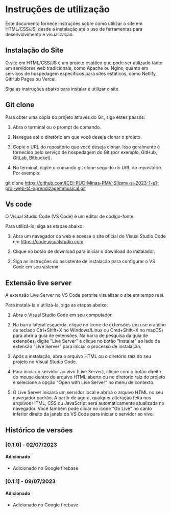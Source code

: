 # Instruções de utilização

Este documento fornece instruções sobre como utilizar o site em HTML/CSS/JS, desde a instalação até o uso de ferramentas para desenvolvimento e visualização.

## Instalação do Site

O site em HTML/CSS/JS é um projeto estático que pode ser utilizado tanto em servidores web tradicionais, como Apache ou Nginx, quanto em serviços de hospedagem específicos para sites estáticos, como Netlify, GitHub Pages ou Vercel. 

Siga as instruções abaixo para instalar e utilizar o site.

## Git clone

Para obter uma cópia do projeto através do Git, siga estes passos:

1) Abra o terminal ou o prompt de comando.
   
2) Navegue até o diretório em que você deseja clonar o projeto.
   
3) Copie o URL do repositório que você deseja clonar. Isso geralmente é fornecido pelo serviço de hospedagem do Git (por exemplo, GitHub, GitLab, Bitbucket).
   
4) No terminal, digite o comando git clone seguido do URL do repositório. Por exemplo:
   
git clone https://github.com/ICEI-PUC-Minas-PMV-SI/pmv-si-2023-1-e1-proj-web-t4-aprendizagemmusical.git

## Vs code

O Visual Studio Code (VS Code) é um editor de código-fonte.

Para utilizá-lo, siga as etapas abaixo:

1) Abra um navegador da web e acesse o site oficial do Visual Studio Code em https://code.visualstudio.com.

2) Clique no botão de download para iniciar o download do instalador.

3) Siga as instruções do assistente de instalação para configurar o VS Code em seu sistema.

## Extensão live server

A extensão Live Server no VS Code permite visualizar o site em tempo real. 

Para instalá-la e utilizá-la, siga as etapas abaixo:

1) Abra o Visual Studio Code em seu computador.
   
2) Na barra lateral esquerda, clique no ícone de extensões (ou use o atalho de teclado Ctrl+Shift+X no Windows/Linux ou Cmd+Shift+X no macOS) para abrir a guia de extensões.
Na barra de pesquisa da guia de extensões, digite "Live Server" e clique no botão "Instalar" ao lado da extensão "Live Server" para iniciar o processo de instalação.

3) Após a instalação, abra o arquivo HTML ou o diretório raiz do seu projeto no Visual Studio Code.

4) Para iniciar o servidor ao vivo (Live Server), clique com o botão direito do mouse dentro do arquivo HTML aberto ou no diretório raiz do projeto e selecione a opção "Open with Live Server" no menu de contexto. 


5) O Live Server iniciará um servidor local e abrirá o arquivo HTML no seu navegador padrão. A partir de agora, qualquer alteração feita nos arquivos HTML, CSS ou JavaScript será automaticamente atualizada no navegador.
Você também pode clicar no ícone "Go Live" no canto inferior direito da janela do VS Code para iniciar o servidor ao vivo.

## Histórico de versões

### [0.1.0] - 02/07/2023
#### Adicionado
- Adicionado no Google firebase

### [0.1.1] - 09/07/2023
#### Adicionado
- Adicionado no Google firebase
